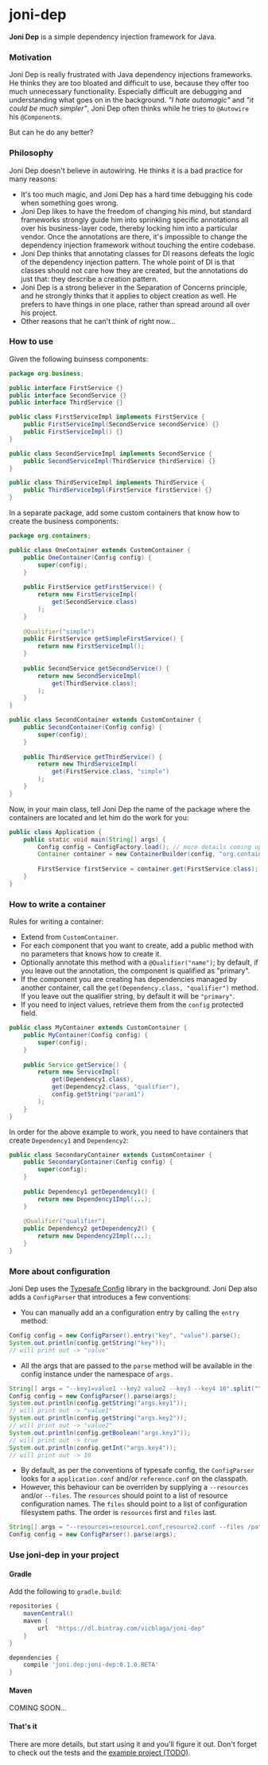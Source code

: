 # joni-dep
**Joni Dep** is a simple dependency injection framework for Java.

### Motivation
Joni Dep is really frustrated with Java dependency injections frameworks.
He thinks they are too bloated and difficult to use, because they offer too much unnecessary functionality.
Especially difficult are debugging and understanding what goes on in the background.
_"I hate automagic"_ and _"it could be much simpler"_, Joni Dep often thinks while he tries to `@Autowire` his `@Component`s.

But can he do any better?

### Philosophy
Joni Dep doesn't believe in autowiring.
He thinks it is a bad practice for many reasons:

 - It's too much magic, and Joni Dep has a hard time debugging his code when something goes wrong.
 - Joni Dep likes to have the freedom of changing his mind, but standard frameworks strongly guide him into sprinkling specific annotations all over his business-layer code, thereby locking him into a particular vendor. Once the annotations are there, it's impossible to change the dependency injection framework without touching the entire codebase.
 - Joni Dep thinks that annotating classes for DI reasons defeats the logic of the dependency injection pattern. The whole point of DI is that classes should not care how they are created, but the annotations do just that: they describe a creation pattern.
 - Joni Dep is a strong believer in the Separation of Concerns principle, and he strongly thinks that it applies to object creation as well. He prefers to have things in one place, rather than spread around all over his project.
 - Other reasons that he can't think of right now...

### How to use
Given the following buinsess components:

```java
package org.business;

public interface FirstService {}
public interface SecondService {}
public interface ThirdService {}

public class FirstServiceImpl implements FirstService {
	public FirstServiceImpl(SecondService secondService) {}
	public FirstServiceImpl() {}
}

public class SecondServiceImpl implements SecondService {
	public SecondServiceImpl(ThirdService thirdService) {}
}

public class ThirdServiceImpl implements ThirdService {
	public ThirdServiceImpl(FirstService firstService) {}
}
```

In a separate package, add some custom containers that know how to create the business components:

```java
package org.containers;

public class OneContainer extends CustomContainer {
	public OneContainer(Config config) {
		super(config);
	}
	
	public FirstService getFirstService() {
		return new FirstServiceImpl(
			get(SecondService.class)
		);
	}
	
	@Qualifier("simple")
	public FirstService getSimpleFirstService() {
		return new FirstServiceImpl();
	}
	
	public SecondService getSecondService() {
		return new SecondServiceImpl(
			get(ThirdService.class);
		);
	}
}

public class SecondContainer extends CustomContainer {
	public SecondContainer(Config config) {
		super(config);
	}
	
	public ThirdService getThirdService() {
		return new ThirdServiceImpl(
			get(FirstService.class, "simple")
		);
	}
}
```

Now, in your main class, tell Joni Dep the name of the package where the containers are located and let him do the work for you:

```java
public class Application {
	public static void main(String[] args) {
		Config config = ConfigFactory.load(); // more details coming up
		Container container = new ContainerBuilder(config, "org.containers").build();
		
		FirstService firstService = container.get(FirstService.class);
	}
}
```

### How to write a container

Rules for writing a container:

- Extend from `CustomContainer`.
- For each component that you want to create, add a public method with no parameters that knows how to create it.
- Optionally annotate this method with a `@Qualifier("name")`;
by default, if you leave out the annotation, the component is qualified as "primary".
- If the component you are creating has dependencies managed by another container,
call the `get(Dependency.class, "qualifier")` method. 
If you leave out the qualifier string, by default it will be `"primary"`.
- If you need to inject values, retrieve them from the `config` protected field.

```java
public class MyContainer extends CustomContainer {
	public MyContainer(Config config) {
		super(config);
	}
	
	public Service getService() {
		return new ServiceImpl(
			get(Dependency1.class),
			get(Dependency2.class, "qualifier"),
			config.getString("param1")
		);
	}
}
```
In order for the above example to work, you need to have containers that create `Dependency1` and `Dependency2`:

```java
public class SecondaryContainer extends CustomContainer {
	public SecondaryContainer(Config config) {
		super(config);
	}
	
	public Dependency1 getDependency1() {
		return new Dependency1Impl(...);
	}
	
	@Qualifier("qualifier")
	public Dependency2 getDependency2() {
		return new Dependency2Impl(...);
	}
}
```


### More about configuration

Joni Dep uses the [Typesafe Config](https://lightbend.github.io/config/) library in the background.
Joni Dep also adds a `ConfigParser` that introduces a few conventions:

- You can manually add an a configuration entry by calling the `entry` method:

```java
Config config = new ConfigParser().entry("key", "value").parse();
System.out.println(config.getString("key"));
// will print out -> "value"
```

- All the args that are passed to the `parse` method will be available in the config instance
under the namespace of `args.`

```java
String[] args = "--key1=value1 --key2 value2 --key3 --key4 10".split("\\s");
Config config = new ConfigParser().parse(args);
System.out.println(config.getString("args.key1"));
// will print out -> "value1"
System.out.println(config.getString("args.key2"));
// will print out -> "value2"
System.out.println(config.getBoolean("args.key3"));
// will print out -> true
System.out.println(config.getInt("args.key4"));
// will print out -> 10
```

- By default, as per the conventions of typesafe config, the `ConfigParser` looks for a `application.conf` and/or `reference.conf`
on the classpath.
- However, this behaviour can be overriden by supplying a `--resources` and/or `--files`.
The `resources` should point to a list of resource configuration names. 
The `files` should point to a list of configuration filesystem paths.
The order is `resources` first and `files` last.

```java
String[] args = "--resources=resource1.conf,resource2.conf --files /path/to/file1.conf,/path/to/file2.conf".split("\\s");
Config config = new ConfigParser().parse(args);
```

### Use joni-dep in your project

#### Gradle
Add the following to `gradle.build`:

```groovy
repositories {
    mavenCentral()
    maven {
        url  "https://dl.bintray.com/vicblaga/joni-dep"
    }
}

dependencies {
	compile 'joni.dep:joni-dep:0.1.0.BETA'
}
```

#### Maven
COMING SOON...

#### That's it
There are more details, but start using it and you'll figure it out.
Don't forget to check out the tests and the [example project (TODO)](TBD).